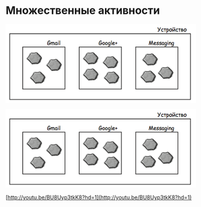 # Множественные активности

![](../.gitbook/assets/01%20%281%29.png)

![](../.gitbook/assets/01%20%281%29.png)

[http://youtu.be/BU8Uyp3tkK8?hd=1](http://youtu.be/BU8Uyp3tkK8?hd=1)

